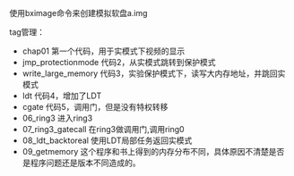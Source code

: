 使用bximage命令来创建模拟软盘a.img

tag管理：
- chap01 第一个代码，用于实模式下视频的显示
- jmp_protectionmode 代码2，从实模式跳转到保护模式
- write_large_memory 代码3，实验保护模式下，读写大内存地址，并跳回实模式
- ldt 代码4，增加了LDT
- cgate 代码5，调用门，但是没有特权转移
- 06_ring3 进入ring3
- 07_ring3_gatecall 在ring3做调用门,调用ring0
- 08_ldt_backtoreal 使用LDT局部任务返回实模式
- 09_getmemory 这个程序和书上得到的内存分布不同，具体原因不清楚是否是程序问题还是版本不同造成的。



